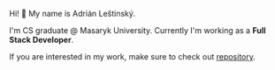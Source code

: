Hi! 👋 My name is Adrián Leštinský.


I'm CS graduate @ Masaryk University. Currently I'm working as a __Full Stack Developer__.

If you are interested in my work, make sure to check out [repository](https://github.com/lesad/messenger-cv).
